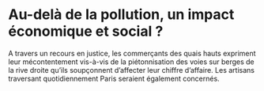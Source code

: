 # Au-delà de la pollution, un impact économique et social ?

A travers un recours en justice, les commerçants des quais hauts expriment leur mécontentement vis-à-vis de la piétonnisation des voies sur berges de la rive droite qu’ils soupçonnent d’affecter leur chiffre d’affaire. Les artisans traversant quotidiennement Paris seraient également concernés.
